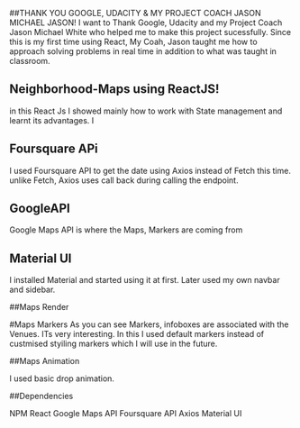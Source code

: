 

##THANK YOU GOOGLE, UDACITY & MY PROJECT COACH JASON MICHAEL JASON!
I want to Thank Google, Udacity and my Project Coach Jason Michael White who helped me to make this project sucessfully. Since this is my first time using React, My Coah, Jason taught me how to approach solving problems in real time in addition to what was taught in classroom. 

## Neighborhood-Maps using ReactJS!

in this React Js I showed mainly how to work with State management and learnt its advantages. I


## Foursquare APi
I used Foursquare API to get the date using Axios instead of Fetch this time.
unlike Fetch, Axios uses call back during calling the endpoint.



## GoogleAPI

Google Maps API is where the Maps, Markers are coming from

## Material UI

I installed Material and started using it at first. Later used my own navbar and sidebar.


##Maps Render


#Maps Markers
As you can see Markers, infoboxes are associated with the Venues. ITs very interesting. In this I used default markers instead of custmised styiling markers which I will use in the future. 

##Maps Animation

I used basic drop animation.


##Dependencies

NPM
React
Google Maps API
Foursquare API
Axios 
Material UI




